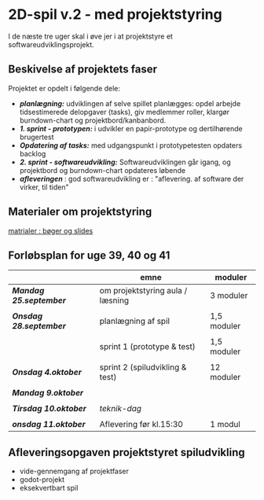 <h1>2D-spil v.2 - med projektstyring</h1>

I de næste tre uger skal i øve jer i at projektstyre et softwareudviklingsprojekt.

## Beskivelse af projektets faser
Projektet er opdelt i følgende dele: 
- ***planlægning:*** udviklingen af selve spillet planlægges: opdel arbejde tidsestimerede delopgaver (tasks), giv medlemmer roller, klargør burndown-chart og projektbord/kanbanbord.
- ***1. sprint - prototypen:*** i udvikler en papir-prototype og dertilhørende brugertest
- ***Opdatering af tasks:*** med udgangspunkt i prototypetesten opdaters backlog
- ***2. sprint - softwareudvikling:*** Softwareudviklingen går igang, og projektbord og burndown-chart opdateres løbende
- ***afleveringen*** : god softwareudvikling er : "aflevering. af software der virker, til tiden"

## Materialer om projektstyring
[matrialer : bøger og slides](materialeplan.md)

## Forløbsplan for uge 39, 40 og 41
|                           | emne                               | moduler        | 
|---------------------------|------------------------------------|----------------|
| ***Mandag 25.september*** | om projektstyring aula / læsning   | 3 moduler      |
|                           |                                    |                |
| ***Onsdag 28.september*** | planlægning af spil                | 1,5 moduler    |
|                           |                                    |                |
|                           | sprint 1 (prototype & test)        | 1,5 moduler    |
|                           |                                    |                |
| ***Onsdag 4.oktober***    | sprint 2 (spiludvikling & test)    | 12 moduler     |
|                           |                                    |                |
| ***Mandag 9.oktober***    |                                    |                |
|                           |                                    |                |
| ***Tirsdag 10.oktober***  | *teknik-dag*                       |                |
|                           |                                    |                |
| ***onsdag 11.oktober***   | Aflevering før kl.15:30            | 1 modul        |

## Afleveringsopgaven projektstyret spiludvikling 
- vide-gennemgang af projektfaser
- godot-projekt
- eksekvertbart spil  

